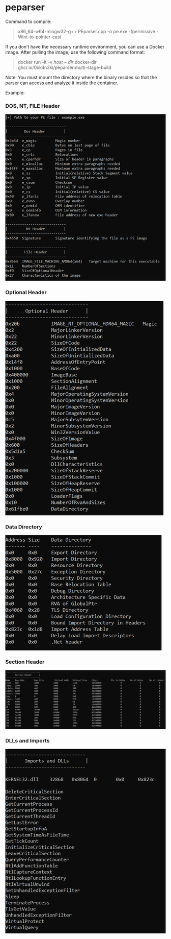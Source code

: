 # peparser

Command to compile: 

> x86_64-w64-mingw32-g++ PEparser.cpp -o pe.exe -fpermissive -Wint-to-pointer-cast

If you don't have the necessary runtime environment, you can use a Docker image. After pulling the image, use the following command format:

> docker run -it -v $host-dir:$docker-dir  ghcr.io/0xk4n3ki/peparser:multi-stage-build

Note: You must mount the directory where the binary resides so that the parser can access and analyze it inside the container.

Example:


### DOS, NT, FILE Header

<img src="/dos.png">

### Optional Header

<img src="/optional.png">

### Data Directory

<img src="/directory.png">

### Section Header

<img src="/section.png">

### DLLs and Imports

<img src="/imports.png">
